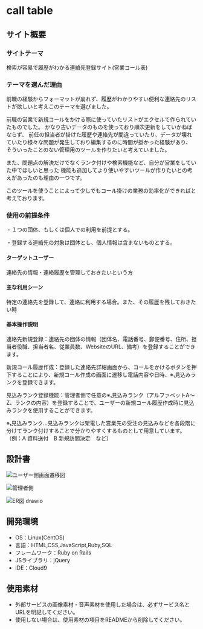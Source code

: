# call table

## サイト概要

### サイトテーマ
検索が容易で履歴がわかる連絡先登録サイト(営業コール表)

### テーマを選んだ理由

前職の経験からフォーマットが崩れず、履歴がわかりやすい便利な連絡先のリストが欲しいと考えこのテーマを選びました。

前職の営業で新規コールをかける際に使っていたリストがエクセルで作られていたものでした。
かなり古いデータのものを使っており順次更新をしていかねばならず、
前任の担当者が掛けた履歴や連絡先が間違っていたり、データが壊れていたり様々な問題が発生しており編集するのに時間が掛かった経験があり、
そういったことのない管理用のツールを作りたいと考えていました。

また、問題点の解決だけでなくランク付けや検索機能など、自分が営業をしていた中でほしいと思った
機能も追加してより使いやすいツールが作りたいとの考えがあったのも理由の一つです。

このツールを使うことによって少しでもコール掛けの業務の効率化ができればと考えております。

### 使用の前提条件

・１つの団体、もしくは個人での利用を前提とする。

・登録する連絡先の対象は団体とし、個人情報は含まないものとする。

#### ターゲットユーザー

連絡先の情報・連絡履歴を管理しておきたいという方

#### 主な利用シーン

特定の連絡先を登録して、連絡に利用する場合。また、その履歴を残しておきたい時

#### 基本操作説明

連絡先新規登録：連絡先の団体の情報（団体名、電話番号、郵便番号、住所、担当者役職、担当者名、従業員数、WebsiteのURL、備考）を登録することができます。

新規コール履歴作成：登録した連絡先詳細画面から、コールをかけるボタンを押下することにより、新規コール作成の画面に遷移し電話内容や日時、※₁見込みランクを登録できます。

見込みランク登録機能：管理者側で任意の※₁見込みランク（アルファベットA～Z、ランクの内容）を登録することで、ユーザーの新規コール履歴作成時に見込みランクを使用することができます。

※₁見込みランク…見込みランクは架電した営業先の受注の見込みなどを各段階に分けてランク付けすることで分かりやすくするものとして用意しています。（例：A 資料送付　B 新規訪問決定　など）

## 設計書
![ユーザー側画面遷移図](https://user-images.githubusercontent.com/112619522/206129476-2a7e8325-7fc9-4496-930a-4a1c88e03549.png)

![管理者側](https://user-images.githubusercontent.com/112619522/206130585-2defe29b-2aec-4600-bc35-fd0a72f09944.png)

![ER図 drawio](https://user-images.githubusercontent.com/112619522/206386703-7629a801-136e-426e-9790-0895eb3c599a.png)

## 開発環境
- OS：Linux(CentOS)
- 言語：HTML,CSS,JavaScript,Ruby,SQL
- フレームワーク：Ruby on Rails
- JSライブラリ：jQuery
- IDE：Cloud9

## 使用素材
- 外部サービスの画像素材・音声素材を使用した場合は、必ずサービス名とURLを明記してください。
- 使用しない場合は、使用素材の項目をREADMEから削除してください。
